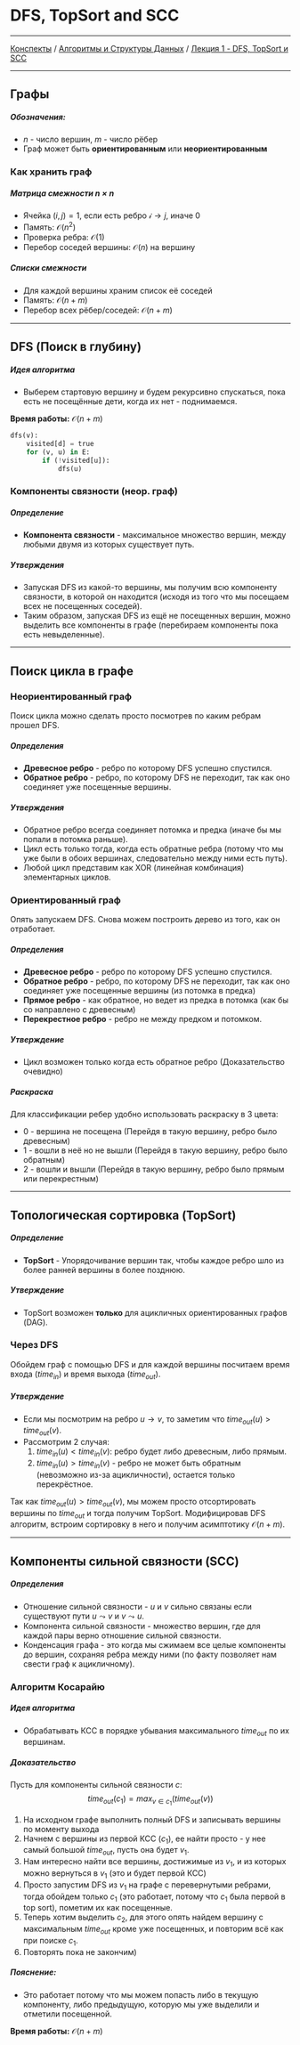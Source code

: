 # DFS, TopSort and SCC
---

[Конспекты](/index.md) / [Алгоритмы и Структуры Данных](/notes/algorithms/index.md) / [Лекция 1 - DFS, TopSort и SCC](/notes/algorithms/sem3-lec1.md)

--- 

## Графы
##### Обозначения:
-  $n$ - число вершин, $m$ - число рёбер
- Граф может быть **ориентированным** или **неориентированным**

### Как хранить граф
##### Матрица смежности $n \times n$
- Ячейка $\mathcal (i, j) = 1$, если есть ребро $\mathcal i \to j$, иначе $0$
- Память: $\mathcal O(n^2)$
- Проверка ребра: $\mathcal O(1)$
- Перебор соседей вершины: $\mathcal O(n)$ на вершину

##### Списки смежности
- Для каждой вершины храним список её соседей
- Память: $\mathcal O(n + m)$
- Перебор всех рёбер/соседей: $\mathcal O(n + m)$

---
## DFS (Поиск в глубину)
##### Идея алгоритма
- Выберем стартовую вершину и будем рекурсивно спускаться, пока есть не посещённые дети, когда их нет - поднимаемся.

**Время работы:** $\mathcal O(n + m)$
``` py
dfs(v):
	visited[d] = true
	for (v, u) in E:
		if (!visited[u]):
			dfs(u)
```

### Компоненты связности (неор. граф)
##### Определение
 - **Компонента связности** - максимальное множество вершин, между любыми двумя из которых существует путь.

##### Утверждения
 - Запуская DFS из какой-то вершины, мы получим всю компоненту связности, в которой он находится (исходя из того что мы посещаем всех не посещенных соседей). 
 - Таким образом, запуская DFS из ещё не посещенных вершин, можно выделить все компоненты в графе (перебираем компоненты пока есть невыделенные).

---
## Поиск цикла в графе
### Неориентированный граф
Поиск цикла можно сделать просто посмотрев по каким ребрам прошел DFS.

##### Определения
- **Древесное ребро** - ребро по которому DFS успешно спустился.
- **Обратное ребро** - ребро, по которому DFS не переходит, так как оно соединяет уже посещенные вершины.

##### Утверждения
 - Обратное ребро всегда соединяет потомка и предка (иначе бы мы попали в потомка раньше).
 - Цикл есть только тогда, когда есть обратные ребра (потому что мы уже были в обоих вершинах, следовательно между ними есть путь).
 - Любой цикл представим как XOR (линейная комбинация) элементарных циклов.

### Ориентированный граф 
Опять запускаем DFS. Снова можем построить дерево из того, как он отработает. 

##### Определения
 - **Древесное ребро** - ребро по которому DFS успешно спустился.
 - **Обратное ребро** - ребро, по которому DFS не переходит, так как оно соединяет уже посещенные вершины (из потомка в предка)
 - **Прямое ребро** - как обратное, но ведет из предка в потомка (как бы со направлено с древесным)
 - **Перекрестное ребро** - ребро не между предком и потомком. 

##### Утверждение
 - Цикл возможен только когда есть обратное ребро (Доказательство очевидно)

##### Раскраска
Для классификации ребер удобно использовать раскраску в 3 цвета:
- 0 - вершина не посещена (Перейдя в такую вершину, ребро было древесным)
- 1 - вошли в неё но не вышли (Перейдя в такую вершину, ребро было обратным)
- 2 - вошли и вышли (Перейдя в такую вершину, ребро было прямым или перекрестным)

---
## Топологическая сортировка (TopSort)
##### Определение
- **TopSort** -  Упорядочивание вершин так, чтобы каждое ребро шло из более ранней вершины в более позднюю.

##### Утверждение
- TopSort возможен **только** для ацикличных ориентированных графов (DAG).

### Через DFS
Обойдем граф с помощью DFS и для каждой вершины посчитаем время входа ($time_{in}$) и время выхода ($time_{out}$). 

##### Утверждение
 - Если мы посмотрим на ребро $u \rightarrow v$, то заметим что $time_{out}(u) > time_{out}(v)$.
 - Рассмотрим 2 случая:
 	1. $time_{in}(u) < time_{in}(v)$: ребро будет либо древесным, либо прямым.
 	2. $time_{in}(u) > time_{in}(v)$ - ребро не может быть обратным (невозможно из-за ацикличности), остается только перекрёстное.

Так как $time_{out}(u) > time_{out}(v)$, мы можем просто отсортировать вершины по $time_{out}$ и тогда получим TopSort. Модифицировав DFS алгоритм, встроим сортировку в него и получим асимптотику $\mathcal O(n + m)$.

---
## Компоненты сильной связности (SCC)
##### Определения
- Отношение сильной связности - $u$ и $v$ сильно связаны если существуют пути $u \leadsto v$ и $v \leadsto u$.
- Компонента сильной связности - множество вершин, где для каждой пары верно отношение сильной связности.
 - Конденсация графа - это когда мы сжимаем все целые компоненты до вершин, сохраняя ребра между ними (по факту позволяет нам свести граф к ацикличному).

### Алгоритм Косарайю
##### Идея алгоритма
- Обрабатывать КСС в порядке убывания максимального $time_{out}$ по их вершинам.

##### Доказательство
Пусть для компоненты сильной связности $c$:
$$
time_{out}(c_1) = max_{v∈c_1} (time_{out}(v))
$$ 

1. На исходном графе выполнить полный DFS и записывать вершины по моменту выхода
2. Начнем с вершины из первой КСС ($c_1$), ее найти просто - у нее самый большой $time_{out}$, пусть она будет $v_1$. 
3. Нам интересно найти все вершины, достижимые из $v_1$, и из которых можно вернуться в $v_1$ (это и будет первой КСС) 
4. Просто запустим DFS из $v_1$ на графе с перевернутыми ребрами, тогда обойдем только $c_1$ (это работает, потому что $c_1$ была первой в top sort), пометим их как посещенные. 
5. Теперь хотим выделить $с_2$, для этого опять найдем вершину с максимальным $time_{out}$ кроме уже посещенных, и повторим всё как при поиске $c_1$.
6. Повторять пока не закончим)

##### Пояснение:
- Это работает потому что мы можем попаcть либо в текущую компоненту, либо предыдущую, которую мы уже выделили и отметили посещенной.

**Время работы:** $\mathcal O(n + m)$


